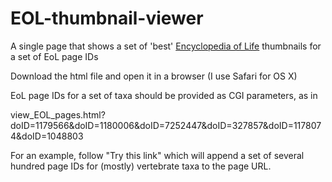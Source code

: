 # EOL-thumbnail-viewer
A single page that shows a set of 'best' [Encyclopedia of Life](http://www.eol.org) thumbnails for a set of EoL page IDs

Download the html file and open it in a browser (I use Safari for OS X)

EoL page IDs for a set of taxa should be provided as CGI parameters, as in

view_EOL_pages.html?doID=1179566&doID=1180006&doID=7252447&doID=327857&doID=1178074&doID=1048803

For an example, follow "Try this link" which will append a set of several hundred page IDs for (mostly) vertebrate taxa to the page URL.

